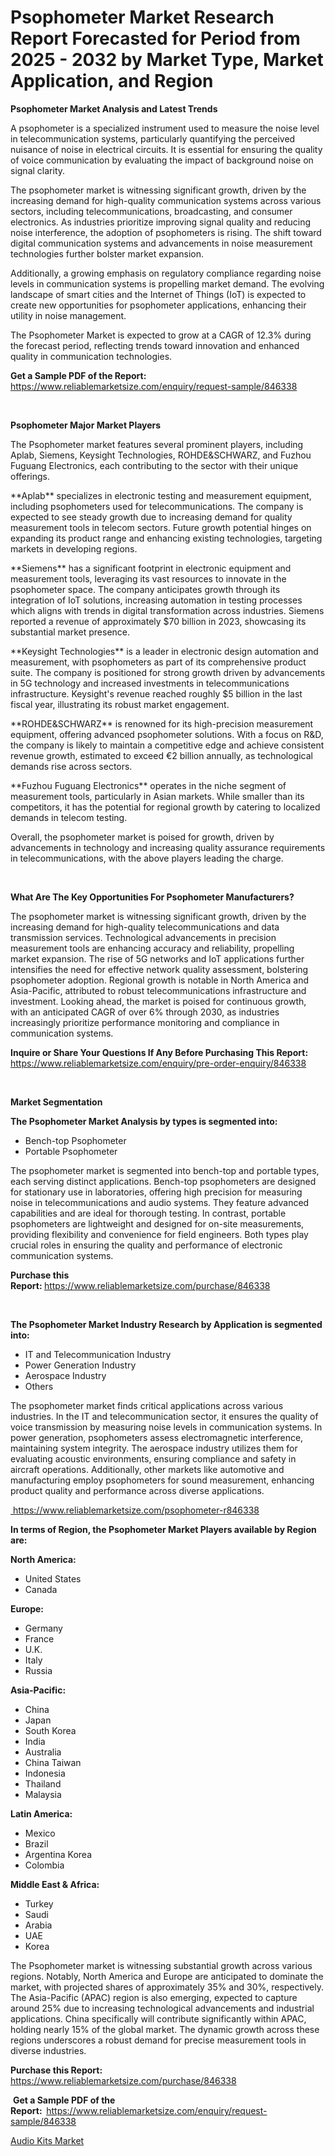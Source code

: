 <p><h1>Psophometer Market Research Report Forecasted for Period from 2025 -  2032 by Market Type, Market Application, and Region</h1></p><p><strong>Psophometer Market Analysis and Latest Trends</strong></p>
<p><p>A psophometer is a specialized instrument used to measure the noise level in telecommunication systems, particularly quantifying the perceived nuisance of noise in electrical circuits. It is essential for ensuring the quality of voice communication by evaluating the impact of background noise on signal clarity.</p><p>The psophometer market is witnessing significant growth, driven by the increasing demand for high-quality communication systems across various sectors, including telecommunications, broadcasting, and consumer electronics. As industries prioritize improving signal quality and reducing noise interference, the adoption of psophometers is rising. The shift toward digital communication systems and advancements in noise measurement technologies further bolster market expansion.</p><p>Additionally, a growing emphasis on regulatory compliance regarding noise levels in communication systems is propelling market demand. The evolving landscape of smart cities and the Internet of Things (IoT) is expected to create new opportunities for psophometer applications, enhancing their utility in noise management.</p><p>The Psophometer Market is expected to grow at a CAGR of 12.3% during the forecast period, reflecting trends toward innovation and enhanced quality in communication technologies.</p></p>
<p><strong>Get a Sample PDF of the Report:&nbsp;</strong> <a href="https://www.reliablemarketsize.com/enquiry/request-sample/846338?utm_campaign=2276&utm_medium=2&utm_source=Github&utm_content=ia&utm_term=20022025&utm_id=psophometer">https://www.reliablemarketsize.com/enquiry/request-sample/846338</a></p>
<p>&nbsp;</p>
<p><strong>Psophometer Major Market Players</strong></p>
<p><p>The Psophometer market features several prominent players, including Aplab, Siemens, Keysight Technologies, ROHDE&SCHWARZ, and Fuzhou Fuguang Electronics, each contributing to the sector with their unique offerings.</p><p>**Aplab** specializes in electronic testing and measurement equipment, including psophometers used for telecommunications. The company is expected to see steady growth due to increasing demand for quality measurement tools in telecom sectors. Future growth potential hinges on expanding its product range and enhancing existing technologies, targeting markets in developing regions.</p><p>**Siemens** has a significant footprint in electronic equipment and measurement tools, leveraging its vast resources to innovate in the psophometer space. The company anticipates growth through its integration of IoT solutions, increasing automation in testing processes which aligns with trends in digital transformation across industries. Siemens reported a revenue of approximately $70 billion in 2023, showcasing its substantial market presence.</p><p>**Keysight Technologies** is a leader in electronic design automation and measurement, with psophometers as part of its comprehensive product suite. The company is positioned for strong growth driven by advancements in 5G technology and increased investments in telecommunications infrastructure. Keysight's revenue reached roughly $5 billion in the last fiscal year, illustrating its robust market engagement.</p><p>**ROHDE&SCHWARZ** is renowned for its high-precision measurement equipment, offering advanced psophometer solutions. With a focus on R&D, the company is likely to maintain a competitive edge and achieve consistent revenue growth, estimated to exceed €2 billion annually, as technological demands rise across sectors.</p><p>**Fuzhou Fuguang Electronics** operates in the niche segment of measurement tools, particularly in Asian markets. While smaller than its competitors, it has the potential for regional growth by catering to localized demands in telecom testing.</p><p>Overall, the psophometer market is poised for growth, driven by advancements in technology and increasing quality assurance requirements in telecommunications, with the above players leading the charge.</p></p>
<p>&nbsp;</p>
<p><strong>What Are The Key Opportunities For Psophometer Manufacturers?</strong></p>
<p><p>The psophometer market is witnessing significant growth, driven by the increasing demand for high-quality telecommunications and data transmission services. Technological advancements in precision measurement tools are enhancing accuracy and reliability, propelling market expansion. The rise of 5G networks and IoT applications further intensifies the need for effective network quality assessment, bolstering psophometer adoption. Regional growth is notable in North America and Asia-Pacific, attributed to robust telecommunications infrastructure and investment. Looking ahead, the market is poised for continuous growth, with an anticipated CAGR of over 6% through 2030, as industries increasingly prioritize performance monitoring and compliance in communication systems.</p></p>
<p><strong>Inquire or Share Your Questions If Any Before Purchasing This Report:</strong> <a href="https://www.reliablemarketsize.com/enquiry/pre-order-enquiry/846338?utm_campaign=2276&utm_medium=2&utm_source=Github&utm_content=ia&utm_term=20022025&utm_id=psophometer">https://www.reliablemarketsize.com/enquiry/pre-order-enquiry/846338</a></p>
<p>&nbsp;</p>
<p><strong>Market Segmentation</strong></p>
<p><strong>The Psophometer Market Analysis by types is segmented into:</strong></p>
<p><ul><li>Bench-top Psophometer</li><li>Portable Psophometer</li></ul></p>
<p><p>The psophometer market is segmented into bench-top and portable types, each serving distinct applications. Bench-top psophometers are designed for stationary use in laboratories, offering high precision for measuring noise in telecommunications and audio systems. They feature advanced capabilities and are ideal for thorough testing. In contrast, portable psophometers are lightweight and designed for on-site measurements, providing flexibility and convenience for field engineers. Both types play crucial roles in ensuring the quality and performance of electronic communication systems.</p></p>
<p><strong>Purchase this Report:&nbsp;</strong><a href="https://www.reliablemarketsize.com/purchase/846338?utm_campaign=2276&utm_medium=2&utm_source=Github&utm_content=ia&utm_term=20022025&utm_id=psophometer">https://www.reliablemarketsize.com/purchase/846338</a></p>
<p>&nbsp;</p>
<p><strong>The Psophometer Market Industry Research by Application is segmented into:</strong></p>
<p><ul><li>IT and Telecommunication Industry</li><li>Power Generation Industry</li><li>Aerospace Industry</li><li>Others</li></ul></p>
<p><p>The psophometer market finds critical applications across various industries. In the IT and telecommunication sector, it ensures the quality of voice transmission by measuring noise levels in communication systems. In power generation, psophometers assess electromagnetic interference, maintaining system integrity. The aerospace industry utilizes them for evaluating acoustic environments, ensuring compliance and safety in aircraft operations. Additionally, other markets like automotive and manufacturing employ psophometers for sound measurement, enhancing product quality and performance across diverse applications.</p></p>
<p><a href="https://www.reliablemarketsize.com/psophometer-r846338?utm_campaign=2276&utm_medium=2&utm_source=Github&utm_content=ia&utm_term=20022025&utm_id=psophometer">&nbsp;https://www.reliablemarketsize.com/psophometer-r846338</a></p>
<p><strong>In terms of Region, the Psophometer Market Players available by Region are:</strong></p>
<p>
    <p> <strong> North America: </strong>
        <ul>
            <li>United States</li>
            <li>Canada</li>
        </ul>
        </p> 
    <p> <strong> Europe: </strong>
        <ul>
            <li>Germany</li>
            <li>France</li>
            <li>U.K.</li>
            <li>Italy</li>
            <li>Russia</li>
        </ul>
        </p> 
    <p> <strong> Asia-Pacific: </strong>
        <ul>
            <li>China</li>
            <li>Japan</li>
            <li>South Korea</li>
            <li>India</li>
            <li>Australia</li>
            <li>China Taiwan</li>
            <li>Indonesia</li>
            <li>Thailand</li>
            <li>Malaysia</li>
        </ul>
        </p> 
    <p> <strong> Latin America: </strong>
        <ul>
            <li>Mexico</li>
            <li>Brazil</li>
            <li>Argentina Korea</li>
            <li>Colombia</li>
        </ul>
        </p> 
    <p> <strong> Middle East & Africa: </strong>
        <ul>
            <li>Turkey</li>
            <li>Saudi</li>
            <li>Arabia</li>
            <li>UAE</li>
            <li>Korea</li>
        </ul>
    </p>
    </p>
<p><p>The Psophometer market is witnessing substantial growth across various regions. Notably, North America and Europe are anticipated to dominate the market, with projected shares of approximately 35% and 30%, respectively. The Asia-Pacific (APAC) region is also emerging, expected to capture around 25% due to increasing technological advancements and industrial applications. China specifically will contribute significantly within APAC, holding nearly 15% of the global market. The dynamic growth across these regions underscores a robust demand for precise measurement tools in diverse industries.</p></p>
<p><strong>Purchase this Report: </strong><a href="https://www.reliablemarketsize.com/purchase/846338?utm_campaign=2276&utm_medium=2&utm_source=Github&utm_content=ia&utm_term=20022025&utm_id=psophometer">https://www.reliablemarketsize.com/purchase/846338</a></p>
<p>&nbsp;<strong>Get a Sample PDF of the Report:&nbsp;&nbsp;</strong><a href="https://www.reliablemarketsize.com/enquiry/request-sample/846338?utm_campaign=2276&utm_medium=2&utm_source=Github&utm_content=ia&utm_term=20022025&utm_id=psophometer">https://www.reliablemarketsize.com/enquiry/request-sample/846338</a></p>
<p><strong></strong></p>
<p><p><a href="https://github.com/risingtrista99259/Market-Research-Report-List-1/blob/main/audio-kits-market.md?utm_campaign=2276&utm_medium=2&utm_source=Github&utm_content=ia&utm_term=20022025&utm_id=psophometer">Audio Kits Market</a></p></p>